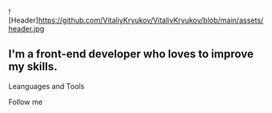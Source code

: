 ![Header]https://github.com/VitaliyKryukov/VitaliyKryukov/blob/main/assets/header.jpg

## I'm a front-end developer who loves to improve my skills.


Leanguages and Tools

Follow me